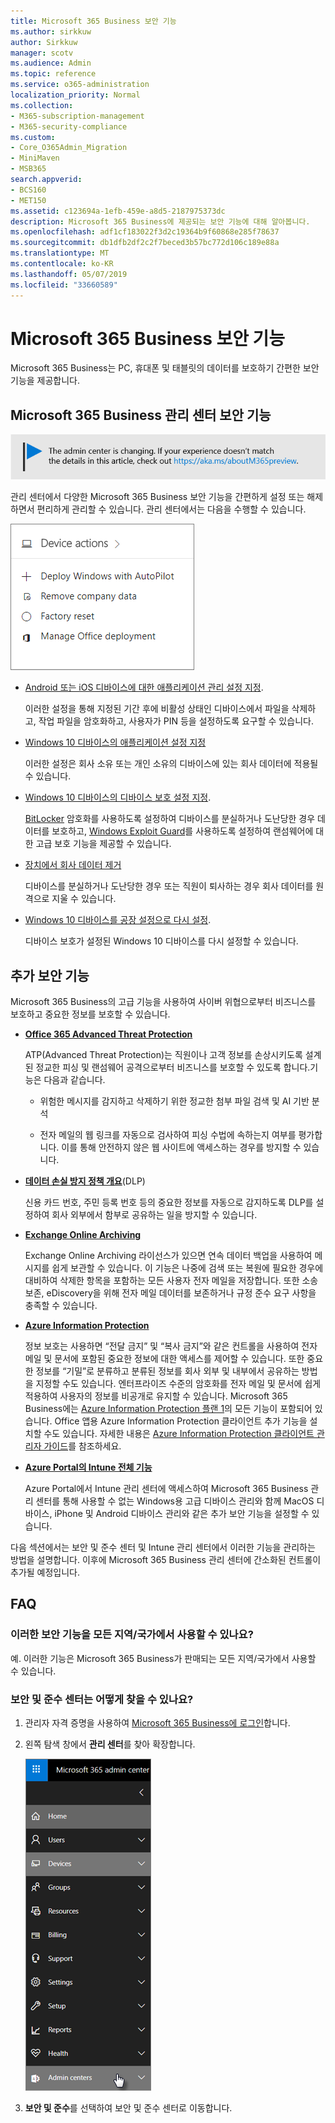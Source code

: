 ```yaml
---
title: Microsoft 365 Business 보안 기능
ms.author: sirkkuw
author: Sirkkuw
manager: scotv
ms.audience: Admin
ms.topic: reference
ms.service: o365-administration
localization_priority: Normal
ms.collection:
- M365-subscription-management
- M365-security-compliance
ms.custom:
- Core_O365Admin_Migration
- MiniMaven
- MSB365
search.appverid:
- BCS160
- MET150
ms.assetid: c123694a-1efb-459e-a8d5-2187975373dc
description: Microsoft 365 Business에 제공되는 보안 기능에 대해 알아봅니다.
ms.openlocfilehash: adf1cf183022f3d2c19364b9f60868e285f78637
ms.sourcegitcommit: db1dfb2df2c2f7beced3b57bc772d106c189e88a
ms.translationtype: MT
ms.contentlocale: ko-KR
ms.lasthandoff: 05/07/2019
ms.locfileid: "33660589"
---
```

# <a name="microsoft-365-business-security-features"></a>Microsoft 365 Business 보안 기능

Microsoft 365 Business는 PC, 휴대폰 및 태블릿의 데이터를 보호하기 간편한 보안 기능을 제공합니다.
    
## <a name="microsoft-365-business-admin-center-security-features"></a>Microsoft 365 Business 관리 센터 보안 기능

![를 https://aka.ms/aboutM365preview가리키는 배너입니다.](media/m365admincenterchanging.png)

관리 센터에서 다양한 Microsoft 365 Business 보안 기능을 간편하게 설정 또는 해제하면서 편리하게 관리할 수 있습니다. 관리 센터에서는 다음을 수행할 수 있습니다.
  
![관리 센터의 장치 카드 스크린샷](media/9982e784-dbf9-4a76-a159-bb3e2e5aa23f.png)
  
- [Android 또는 iOS 디바이스에 대한 애플리케이션 관리 설정 지정](app-protection-settings-for-android-and-ios.md). 
    
    이러한 설정을 통해 지정된 기간 후에 비활성 상태인 디바이스에서 파일을 삭제하고, 작업 파일을 암호화하고, 사용자가 PIN 등을 설정하도록 요구할 수 있습니다.
    
- [Windows 10 디바이스의 애플리케이션 설정 지정](protection-settings-for-windows-10-devices.md) 
    
    이러한 설정은 회사 소유 또는 개인 소유의 디바이스에 있는 회사 데이터에 적용될 수 있습니다.
    
- [Windows 10 디바이스의 디바이스 보호 설정 지정](protection-settings-for-windows-10-pcs.md). 
    
    [BitLocker](https://go.microsoft.com/fwlink/p/?linkid=871405) 암호화를 사용하도록 설정하여 디바이스를 분실하거나 도난당한 경우 데이터를 보호하고, [Windows Exploit Guard](https://go.microsoft.com/fwlink/p/?linkid=871404)를 사용하도록 설정하여 랜섬웨어에 대한 고급 보호 기능을 제공할 수 있습니다. 
    
- [장치에서 회사 데이터 제거](remove-company-data.md)
    
    디바이스를 분실하거나 도난당한 경우 또는 직원이 퇴사하는 경우 회사 데이터를 원격으로 지울 수 있습니다.
    
- [Windows 10 디바이스를 공장 설정으로 다시 설정](reset-devices-to-factory-settings.md). 
    
    디바이스 보호가 설정된 Windows 10 디바이스를 다시 설정할 수 있습니다.
    
## <a name="additional-security-features"></a>추가 보안 기능 

Microsoft 365 Business의 고급 기능을 사용하여 사이버 위협으로부터 비즈니스를 보호하고 중요한 정보를 보호할 수 있습니다.
  
- **[Office 365 Advanced Threat Protection](https://support.office.com/article/e100fe7c-f2a1-4b7d-9e08-622330b83653)**
    
    ATP(Advanced Threat Protection)는 직원이나 고객 정보를 손상시키도록 설계된 정교한 피싱 및 랜섬웨어 공격으로부터 비즈니스를 보호할 수 있도록 합니다.기능은 다음과 같습니다.
    
  - 위험한 메시지를 감지하고 삭제하기 위한 정교한 첨부 파일 검색 및 AI 기반 분석
    
  - 전자 메일의 웹 링크를 자동으로 검사하여 피싱 수법에 속하는지 여부를 평가합니다. 이를 통해 안전하지 않은 웹 사이트에 액세스하는 경우를 방지할 수 있습니다.
    
- **[데이터 손실 방지 정책 개요](https://support.office.com/article/1966b2a7-d1e2-4d92-ab61-42efbb137f5e)**(DLP) 
    
    신용 카드 번호, 주민 등록 번호 등의 중요한 정보를 자동으로 감지하도록 DLP를 설정하여 회사 외부에서 함부로 공유하는 일을 방지할 수 있습니다.
    
- **[Exchange Online Archiving](https://products.office.com/exchange/microsoft-exchange-online-archiving-email)**
    
    Exchange Online Archiving 라이선스가 있으면 연속 데이터 백업을 사용하여 메시지를 쉽게 보관할 수 있습니다. 이 기능은 나중에 검색 또는 복원에 필요한 경우에 대비하여 삭제한 항목을 포함하는 모든 사용자 전자 메일을 저장합니다. 또한 소송 보존, eDiscovery을 위해 전자 메일 데이터를 보존하거나 규정 준수 요구 사항을 충족할 수 있습니다.
    
- **[Azure Information Protection](https://go.microsoft.com/fwlink/p/?linkid=871406)**
    
    정보 보호는 사용하면 “전달 금지” 및 “복사 금지”와 같은 컨트롤을 사용하여 전자 메일 및 문서에 포함된 중요한 정보에 대한 액세스를 제어할 수 있습니다. 또한 중요한 정보를 “기밀”로 분류하고 분류된 정보를 회사 외부 및 내부에서 공유하는 방법을 지정할 수도 있습니다. 엔터프라이즈 수준의 암호화를 전자 메일 및 문서에 쉽게 적용하여 사용자의 정보를 비공개로 유지할 수 있습니다. Microsoft 365 Business에는 [Azure Information Protection 플랜 1](https://go.microsoft.com/fwlink/p/?linkid=871407)의 모든 기능이 포함되어 있습니다. Office 앱용 Azure Information Protection 클라이언트 추가 기능을 설치할 수도 있습니다. 자세한 내용은 [Azure Information Protection 클라이언트 관리자 가이드](https://docs.microsoft.com/azure/information-protection/rms-client/client-admin-guide)를 참조하세요.
    
- **[Azure Portal의 Intune 전체 기능](https://go.microsoft.com/fwlink/p/?linkid=871403)**
    
    Azure Portal에서 Intune 관리 센터에 액세스하여 Microsoft 365 Business 관리 센터를 통해 사용할 수 없는 Windows용 고급 디바이스 관리와 함께 MacOS 디바이스, iPhone 및 Android 디바이스 관리와 같은 추가 보안 기능을 설정할 수 있습니다.
    
다음 섹션에서는 보안 및 준수 센터 및 Intune 관리 센터에서 이러한 기능을 관리하는 방법을 설명합니다. 이후에 Microsoft 365 Business 관리 센터에 간소화된 컨트롤이 추가될 예정입니다.
  
    
## <a name="faq"></a>FAQ

 ### <a name="are-these-security-features-available-in-all-markets"></a>이러한 보안 기능을 모든 지역/국가에서 사용할 수 있나요?
  
예. 이러한 기능은 Microsoft 365 Business가 판매되는 모든 지역/국가에서 사용할 수 있습니다.
  
### <a name="how-do-i-find-the-security-amp-compliance-center"></a>보안 및 준수 센터는 어떻게 찾을 수 있나요?
  
1. 관리자 자격 증명을 사용하여 [Microsoft 365 Business에 로그인](https://portal.microsoft.com/)합니다. 
    
2. 왼쪽 탐색 창에서 **관리 센터**를 찾아 확장합니다. 
    
    ![Microsoft 365 관리 센터의 왼쪽 탐색 창에서 관리 센터를 선택합니다.](media/fa4484f8-c637-45fd-a7bd-bdb3abfd6c03.png)
  
3. **보안 및 준수**를 선택하여 보안 및 준수 센터로 이동합니다.